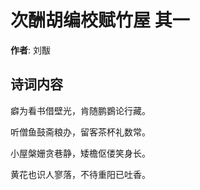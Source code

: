 # 次酬胡编校赋竹屋  其一

**作者**: 刘黻

## 诗词内容

癖为看书借壁光，肯随鹏鷃论行藏。

听僧鱼鼓斋粮办，留客茶杯礼数常。

小屋槃姗贪巷静，矮檐伛偻笑身长。

黄花也识人寥落，不待重阳已吐香。


